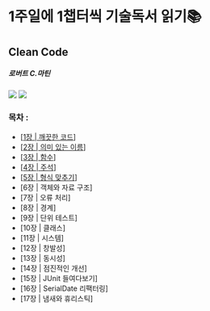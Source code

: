 # 1주일에 1챕터씩 기술독서 읽기📚
## Clean Code 
##### 로버트 C.마틴
![](https://images.velog.io/images/zero9657/post/c94c2cdb-99c2-4a5a-a0f3-66e154fdbb0f/%EB%8B%A4%EC%9A%B4%EB%A1%9C%EB%93%9C.jpg)
![](./서니/블로그/기술블로그/다운로드.jpg)
         
                
### 목차 :               
* [[1장 | 깨끗한 코드](./chapter_1/ch_1.md)]
* [[2장 | 의미 있는 이름](./chapter_2/ch_2.md)]
* [[3장 | 함수](./chapter_3/ch_3.md)]
* [[4장 | 주석](./chapter_4/ch_4.md)]
* [[5장 | 형식 맞추기](./chapter_5/ch_5.md)]
* [6장 | 객체와 자료 구조]
* [7장 | 오류 처리]
* [8장 | 경계]
* [9장 | 단위 테스트]
* [10장 | 클래스]
* [11장 | 시스템]
* [12장 | 창발성]
* [13장 | 동시성]
* [14장 | 점진적인 개선]
* [15장 | JUnit 들여다보기]
* [16장 | SerialDate 리팩터링]
* [17장 | 냄새와 휴리스틱]



 
